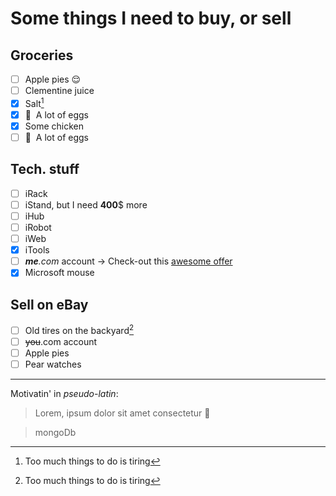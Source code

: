# Some things I need to **buy**, or **sell**

## Groceries

- [ ] Apple pies 😌
- [ ] Clementine juice
- [x] Salt[^much_work]
- [x] 🍳  A lot of eggs
- [x] Some chicken
- [ ] 🥚  A lot of eggs

## Tech. stuff

- [ ] iRack
- [ ] iStand, but I need **400**$ more
- [ ] iHub
- [ ] iRobot
- [ ] iWeb
- [x] iTools
- [ ] _**me**.com_ account -> Check-out this [awesome offer](https://en.wikipedia.org/wiki/MobileMe)
- [x] Microsoft mouse

## Sell on eBay

- [ ] Old tires on the backyard[^much_work]
- [ ] ~~you~~.com account
- [ ] Apple pies
- [ ] Pear watches

---

Motivatin' in _pseudo-latin_:  
> Lorem, ipsum dolor sit amet consectetur 💪

> mongoDb

[^much_work]: Too much things to do is tiring
